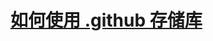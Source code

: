 # [如何使用 .github 存储库](https://docs.github.com/zh/communities/setting-up-your-project-for-healthy-contributions/creating-a-default-community-health-file)
